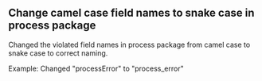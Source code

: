 ## Change camel case field names to snake case in process package

Changed the violated field names in process package from camel case to snake case to correct naming.

Example: Changed "processError" to "process_error"